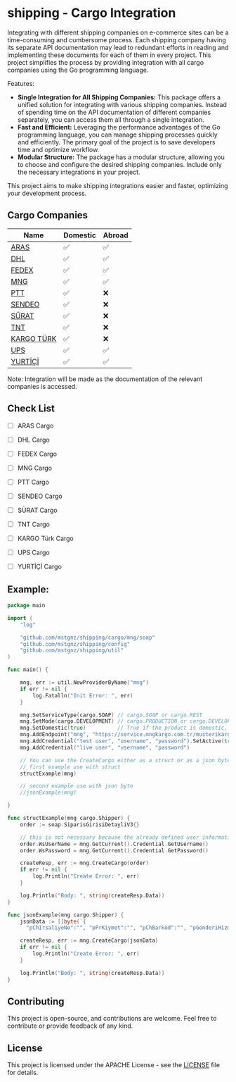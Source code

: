 # shipping - Cargo Integration

Integrating with different shipping companies on e-commerce sites can be a time-consuming and cumbersome process. Each shipping company having its separate API documentation may lead to redundant efforts in reading and implementing these documents for each of them in every project. This project simplifies the process by providing integration with all cargo companies using the Go programming language.


Features:
- **Single Integration for All Shipping Companies:** This package offers a unified solution for integrating with various shipping companies. Instead of spending time on the API documentation of different companies separately, you can access them all through a single integration.
- **Fast and Efficient:** Leveraging the performance advantages of the Go programming language, you can manage shipping processes quickly and efficiently. The primary goal of the project is to save developers time and optimize workflow.
- **Modular Structure:** The package has a modular structure, allowing you to choose and configure the desired shipping companies. Include only the necessary integrations in your project.

This project aims to make shipping integrations easier and faster, optimizing your development process.


## Cargo Companies
| Name                                        | Domestic           | Abroad             |
|---------------------------------------------|--------------------|--------------------|
| [ARAS](https://www.araskargo.com.tr/)       | :white_check_mark: | :white_check_mark: |
| [DHL](https://www.dhl.com/)                 | :white_check_mark: | :white_check_mark: |
| [FEDEX](https://www.fedex.com/)             | :white_check_mark: | :white_check_mark: |
| [MNG](https://www.mngkargo.com.tr/)         | :white_check_mark: | :white_check_mark: |
| [PTT](https://gonderitakip.ptt.gov.tr/)     | :white_check_mark: | :x:                |
| [SENDEO](https://sendeo.com.tr/)            | :white_check_mark: | :x:                |
| [SÜRAT](https://www.suratkargo.com.tr/)     | :white_check_mark: | :x:                |
| [TNT](https://www.tnt.com/)                 | :white_check_mark: | :x:                |
| [KARGO TÜRK](https://www.kargoturk.com.tr/) | :white_check_mark: | :x:                |
| [UPS](https://www.ups.com.tr/)              | :white_check_mark: | :white_check_mark: |
| [YURTİÇİ](https://www.yurticikargo.com/)    | :white_check_mark: | :white_check_mark: |

Note: Integration will be made as the documentation of the relevant companies is accessed.


## Check List
- [ ] ARAS Cargo
- [ ] DHL Cargo
- [ ] FEDEX Cargo
- [ ] MNG Cargo
- [ ] PTT Cargo
- [ ] SENDEO Cargo
- [ ] SÜRAT Cargo
- [ ] TNT Cargo
- [ ] KARGO Türk Cargo
- [ ] UPS Cargo
- [ ] YURTİÇİ Cargo


## Example:
```go
package main

import (
	"log"

	"github.com/mstgnz/shipping/cargo/mng/soap"
	"github.com/mstgnz/shipping/config"
	"github.com/mstgnz/shipping/util"
)

func main() {

	mng, err := util.NewProviderByName("mng")
	if err != nil {
		log.Fatalln("Init Error: ", err)
	}

	mng.SetServiceType(cargo.SOAP) // cargo.SOAP or cargo.REST
	mng.SetMode(cargo.DEVELOPMENT) // cargo.PRODUCTION or cargo.DEVELOPMENT
	mng.SetDomestic(true)          // True if the product is domestic, False if it is abroad
	mng.AddEndpoint("mng", "https://service.mngkargo.com.tr/musterikargosiparis/musterikargosiparis.asmx?WSDL", "https://service.mngkargo.com.tr/tservis/musterikargosiparis.asmx?WSDL").SetActive(true)
	mng.AddCredential("test user", "username", "password").SetActive(true)
	mng.AddCredential("live user", "username", "password")

	// You can use the CreateCargo either as a struct or as a json byte.
	// first example use with struct
	structExample(mng)

	// second example use with json byte
	//jsonExample(mng)

}

func structExample(mng cargo.Shipper) {
	order := soap.SiparisGirisiDetayliV3{}

	// this is not necessary because the already defined user information will be set in the background.
	order.WsUserName = mng.GetCurrent().Credential.GetUsername()
	order.WsPassword = mng.GetCurrent().Credential.GetPassword()

	createResp, err := mng.CreateCargo(order)
	if err != nil {
		log.Println("Create Error: ", err)
	}

	log.Println("Body: ", string(createResp.Data))
}

func jsonExample(mng cargo.Shipper) {
	jsonData := []byte(`{
      "pChIrsaliyeNo":"", "pPrKiymet":"", "pChBarkod":"", "pGonderiHizmetSekli":"", "pTeslimSekli":0, "pFlAlSms":0, "pFlGnSms":0, "pKargoParcaList":"", "pAliciMusteriAdi":"", "pChSiparisNo":"", "pLuOdemeSekli":"", "pFlAdresFarkli":"", "pChIl":"", "pChIlce":"", "pChAdres":"", "pChTelCep":"", "pChEmail":"", "pMalBedeliOdemeSekli":"", "pFlKapidaOdeme":0, "pChIcerik":"", "pAliciMusteriMngNo":"", "pAliciMusteriBayiNo":"", "pChSemt":"", "pChMahalle":"", "pChMeydanBulvar":"", "pChCadde":"", "pChSokak":"", "pChFax":"", "pChVergiDairesi":"", "pChVergiNumarasi":"", "pPlatformKisaAdi":"", "pPlatformSatisKodu":"", "pChTelEv":"", "pChTelIs":""}`)

	createResp, err := mng.CreateCargo(jsonData)
	if err != nil {
		log.Println("Create Error: ", err)
	}

	log.Println("Body: ", string(createResp.Data))
}
```


## Contributing
This project is open-source, and contributions are welcome. Feel free to contribute or provide feedback of any kind.


## License
This project is licensed under the APACHE License - see the [LICENSE](LICENSE) file for details.